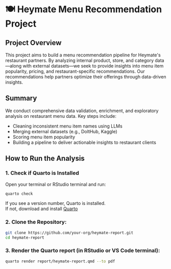 # 🍽️ Heymate Menu Recommendation Project

## Project Overview
This project aims to build a menu recommendation pipeline for Heymate's restaurant partners. By analyzing internal product, store, and category data—along with external datasets—we seek to provide insights into menu item popularity, pricing, and restaurant-specific recommendations. Our recommendations help partners optimize their offerings through data-driven insights.

## Summary
We conduct comprehensive data validation, enrichment, and exploratory analysis on restaurant menu data. Key steps include:

- Cleaning inconsistent menu item names using LLMs  
- Merging external datasets (e.g., DoltHub, Kaggle)  
- Scoring menu item popularity  
- Building a pipeline to deliver actionable insights to restaurant clients  

## How to Run the Analysis

### 1. Check if Quarto is Installed

Open your terminal or RStudio terminal and run:

```bash
quarto check
```
If you see a version number, Quarto is installed.  
If not, download and install [Quarto](https://quarto.org/)

### 2. **Clone the Repository**:
```bash
git clone https://github.com/your-org/heymate-report.git
cd heymate-report
```

### 3. **Render the Quarto report** (in RStudio or VS Code terminal):
```bash
quarto render report/heymate-report.qmd --to pdf
```